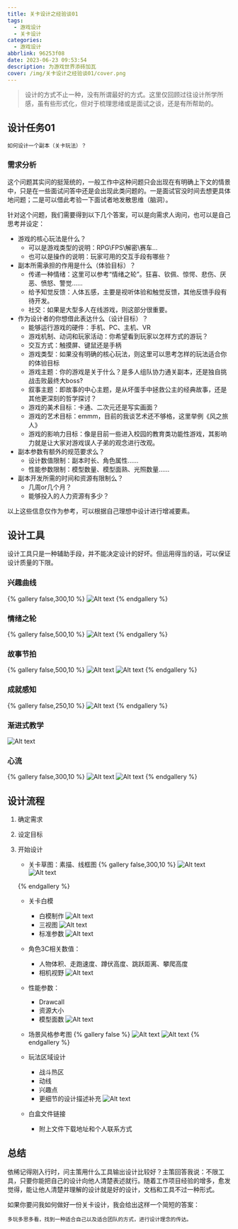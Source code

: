 ```yaml
---
title: 关卡设计之经验谈01
tags:
  - 游戏设计
  - 关卡设计
categories:
  - 游戏设计
abbrlink: 96253f08
date: 2023-06-23 09:53:54
description: 为游戏世界添砖加瓦
cover: /img/关卡设计之经验谈01/cover.png
---
```


> 设计的方式不止一种，没有所谓最好的方式。这里仅回顾过往设计所学所感，虽有些形式化，但对于梳理思绪或是面试之谈，还是有所帮助的。


## 设计任务01

`如何设计一个副本（关卡玩法）？`

### 需求分析

这个问题其实问的挺笼统的，一般工作中这种问题只会出现在有明确上下文的情景中，只是在一些面试问答中还是会出现此类问题的。一是面试官没时间去想更具体地问题；二是可以借此考验一下面试者地发散思维（脑洞）。

针对这个问题，我们需要得到以下几个答案，可以是向需求人询问，也可以是自己思考并设定：
- 游戏的核心玩法是什么？
    - 可以是游戏类型的说明：RPG\FPS\解密\赛车\...
    - 也可以是操作的说明：玩家可用的交互手段有哪些？
- 副本所需承担的作用是什么（体验目标）？
    - 传递一种情绪：这里可以参考“情绪之轮”。狂喜、钦佩、惊愕、悲伤、厌恶、愤怒、警觉......
    - 给予知觉反馈：人体五感，主要是视听体验和触觉反馈，其他反馈手段有待开发。
    - 社交：如果是大型多人在线游戏，则这部分很重要。
- 作为设计者的你想借此表达什么（设计目标）？
    - 能够运行游戏的硬件：手机、PC、主机、VR
    - 游戏机制、动词和玩家活动：你希望看到玩家以怎样方式的游玩？
    - 交互方式：触摸屏、键鼠还是手柄
    - 游戏类型：如果没有明确的核心玩法，则这里可以思考怎样的玩法适合你的体验目标
    - 游戏主题：你的游戏是关于什么？是多人组队协力通关副本，还是独自挑战击败最终大boss?
    - 叙事主题：即故事的中心主题，是从坏蛋手中拯救公主的经典故事，还是其他更深刻的哲学探讨？
    - 游戏的美术目标：卡通、二次元还是写实画面？
    - 游戏的艺术目标：emmm，目前的我谈艺术还不够格，这里举例《风之旅人》
    - 游戏的影响力目标：像是目前一些进入校园的教育类功能性游戏，其影响力就是让大家对游戏误人子弟的观念进行改观。
- 副本参数有额外的规范要求么？
    - 设计数值限制：副本时长、角色属性......
    - 性能参数限制：模型数量、模型面熟、光照数量......
- 副本开发所需的时间和资源有限制么？
    - 几周or几个月？
    - 能够投入的人力资源有多少？


以上这些信息仅作为参考，可以根据自己理想中设计进行增减要素。


## 设计工具

设计工具只是一种辅助手段，并不能决定设计的好坏。但运用得当的话，可以保证设计质量的下限。

### 兴趣曲线

{% gallery false,300,10 %}
![Alt text](../img/%E5%85%B3%E5%8D%A1%E8%AE%BE%E8%AE%A1%E4%B9%8B%E7%BB%8F%E9%AA%8C%E8%B0%8801/1687490532113.png)
{% endgallery %}

### 情绪之轮

{% gallery false,500,10 %}
![Alt text](../img/%E5%A6%99%E8%B6%A3%E6%A8%AA%E7%94%9F%E7%9A%84%E6%B8%B8%E6%88%8F%E5%88%B6%E4%BD%9C%E4%B9%8B%E6%97%85/weread_image_291652802540913.jpeg)
{% endgallery %}

### 故事节拍

{% gallery false,500,10 %}
![Alt text](../img/%E5%A6%99%E8%B6%A3%E6%A8%AA%E7%94%9F%E7%9A%84%E6%B8%B8%E6%88%8F%E5%88%B6%E4%BD%9C%E4%B9%8B%E6%97%85/weread_image_1493453804123156.jpeg)
![Alt text](../img/%E5%85%B3%E5%8D%A1%E8%AE%BE%E8%AE%A1%E4%B9%8B%E7%BB%8F%E9%AA%8C%E8%B0%8801/1687490738575.png)
{% endgallery %}



### 成就感知

{% gallery false,250,10 %}
![Alt text](../img/%E5%85%B3%E5%8D%A1%E8%AE%BE%E8%AE%A1%E4%B9%8B%E7%BB%8F%E9%AA%8C%E8%B0%8801/1687489530668.png)
{% endgallery %}

### 渐进式教学

![Alt text](../img/%E5%85%B3%E5%8D%A1%E8%AE%BE%E8%AE%A1%E4%B9%8B%E7%BB%8F%E9%AA%8C%E8%B0%8801/1687488922917.png)

### 心流

{% gallery false,300,10 %}
![Alt text](../img/%E5%85%B3%E5%8D%A1%E8%AE%BE%E8%AE%A1%E4%B9%8B%E7%BB%8F%E9%AA%8C%E8%B0%8801/1687491599004.png)
![Alt text](../img/%E5%85%B3%E5%8D%A1%E8%AE%BE%E8%AE%A1%E4%B9%8B%E7%BB%8F%E9%AA%8C%E8%B0%8801/1687491815763.png)
{% endgallery %}

## 设计流程

1. 确定需求
2. 设定目标
3. 开始设计
    - 关卡草图：素描、线框图
    {% gallery false,300,10 %}
    ![Alt text](../img/%E5%85%B3%E5%8D%A1%E8%AE%BE%E8%AE%A1%E4%B9%8B%E7%BB%8F%E9%AA%8C%E8%B0%8801/1687495942543.png)
    ![Alt text](../img/%E5%85%B3%E5%8D%A1%E8%AE%BE%E8%AE%A1%E4%B9%8B%E7%BB%8F%E9%AA%8C%E8%B0%8801/1687495763095.png)

    {% endgallery %}

    - 关卡白模
        - 白模制作
        ![Alt text](../img/%E5%85%B3%E5%8D%A1%E8%AE%BE%E8%AE%A1%E4%B9%8B%E7%BB%8F%E9%AA%8C%E8%B0%8801/1687496608701.png)
        - 三视图
        ![Alt text](../img/%E5%85%B3%E5%8D%A1%E8%AE%BE%E8%AE%A1%E4%B9%8B%E7%BB%8F%E9%AA%8C%E8%B0%8801/1687495011470.png)
        - 标准参数
        ![Alt text](../img/%E5%85%B3%E5%8D%A1%E8%AE%BE%E8%AE%A1%E4%B9%8B%E7%BB%8F%E9%AA%8C%E8%B0%8801/1687495096528.png)
    - 角色3C相关数值：
        - 人物体积、走跑速度、蹲伏高度、跳跃距离、攀爬高度
        - 相机视野
        ![Alt text](../img/%E5%85%B3%E5%8D%A1%E8%AE%BE%E8%AE%A1%E4%B9%8B%E7%BB%8F%E9%AA%8C%E8%B0%8801/1687495293761.png)

    - 性能参数：
        - Drawcall
        - 资源大小
        - 模型面数
        ![Alt text](../img/%E5%85%B3%E5%8D%A1%E8%AE%BE%E8%AE%A1%E4%B9%8B%E7%BB%8F%E9%AA%8C%E8%B0%8801/1687495409273.png)
    - 场景风格参考图
    {% gallery false %}
    ![Alt text](../img/%E5%85%B3%E5%8D%A1%E8%AE%BE%E8%AE%A1%E4%B9%8B%E7%BB%8F%E9%AA%8C%E8%B0%8801/1687496174776.png)
    ![Alt text](../img/%E5%85%B3%E5%8D%A1%E8%AE%BE%E8%AE%A1%E4%B9%8B%E7%BB%8F%E9%AA%8C%E8%B0%8801/1687496326574.png)
    {% endgallery %}

    - 玩法区域设计
        - 战斗热区
        - 动线
        - 兴趣点
        - 更细节的设计描述补充
        ![Alt text](../img/%E5%85%B3%E5%8D%A1%E8%AE%BE%E8%AE%A1%E4%B9%8B%E7%BB%8F%E9%AA%8C%E8%B0%8801/1687492298579.png)

    - 白盒文件链接
        - 附上文件下载地址和个人联系方式

## 总结

依稀记得刚入行时，问主策用什么工具输出设计比较好？主策回答我说：不限工具，只要你能把自己的设计向他人清楚表述就行。随着工作项目经验的增多，愈发觉得，能让他人清楚并理解的设计就是好的设计，文档和工具不过一种形式。

如果你要问我如何做好一份关卡设计，我会给出这样一个简短的答案：

`多玩多思多看，找到一种适合自己以及适合团队的方式，进行设计理念的传达。`
